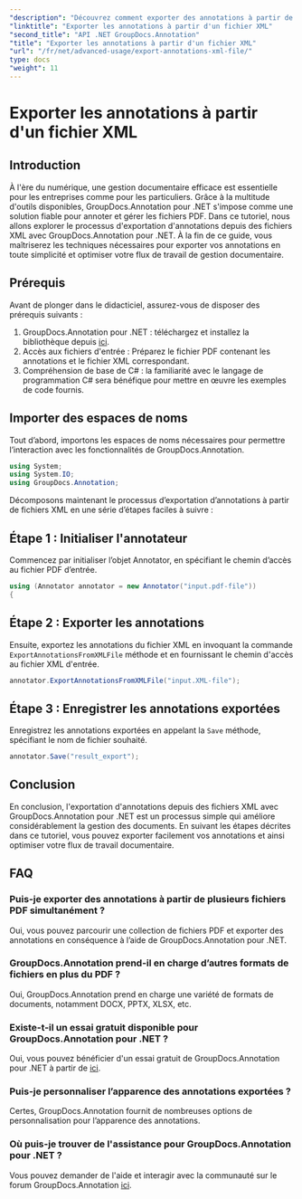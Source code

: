 ```yaml
---
"description": "Découvrez comment exporter des annotations à partir de fichiers XML à l’aide de GroupDocs.Annotation pour .NET, simplifiant ainsi efficacement votre flux de travail de gestion de documents."
"linktitle": "Exporter les annotations à partir d'un fichier XML"
"second_title": "API .NET GroupDocs.Annotation"
"title": "Exporter les annotations à partir d'un fichier XML"
"url": "/fr/net/advanced-usage/export-annotations-xml-file/"
type: docs
"weight": 11
---
```


# Exporter les annotations à partir d'un fichier XML

## Introduction
À l'ère du numérique, une gestion documentaire efficace est essentielle pour les entreprises comme pour les particuliers. Grâce à la multitude d'outils disponibles, GroupDocs.Annotation pour .NET s'impose comme une solution fiable pour annoter et gérer les fichiers PDF. Dans ce tutoriel, nous allons explorer le processus d'exportation d'annotations depuis des fichiers XML avec GroupDocs.Annotation pour .NET. À la fin de ce guide, vous maîtriserez les techniques nécessaires pour exporter vos annotations en toute simplicité et optimiser votre flux de travail de gestion documentaire.
## Prérequis
Avant de plonger dans le didacticiel, assurez-vous de disposer des prérequis suivants :
1. GroupDocs.Annotation pour .NET : téléchargez et installez la bibliothèque depuis [ici](https://releases.groupdocs.com/annotation/net/).
2. Accès aux fichiers d'entrée : Préparez le fichier PDF contenant les annotations et le fichier XML correspondant.
3. Compréhension de base de C# : la familiarité avec le langage de programmation C# sera bénéfique pour mettre en œuvre les exemples de code fournis.

## Importer des espaces de noms
Tout d’abord, importons les espaces de noms nécessaires pour permettre l’interaction avec les fonctionnalités de GroupDocs.Annotation.
```csharp
using System;
using System.IO;
using GroupDocs.Annotation;
```

Décomposons maintenant le processus d’exportation d’annotations à partir de fichiers XML en une série d’étapes faciles à suivre :
## Étape 1 : Initialiser l'annotateur
Commencez par initialiser l’objet Annotator, en spécifiant le chemin d’accès au fichier PDF d’entrée.
```csharp
using (Annotator annotator = new Annotator("input.pdf-file"))
{
```
## Étape 2 : Exporter les annotations
Ensuite, exportez les annotations du fichier XML en invoquant la commande `ExportAnnotationsFromXMLFile` méthode et en fournissant le chemin d'accès au fichier XML d'entrée.
```csharp
annotator.ExportAnnotationsFromXMLFile("input.XML-file");
```
## Étape 3 : Enregistrer les annotations exportées
Enregistrez les annotations exportées en appelant la `Save` méthode, spécifiant le nom de fichier souhaité.
```csharp
annotator.Save("result_export");
```

## Conclusion
En conclusion, l'exportation d'annotations depuis des fichiers XML avec GroupDocs.Annotation pour .NET est un processus simple qui améliore considérablement la gestion des documents. En suivant les étapes décrites dans ce tutoriel, vous pouvez exporter facilement vos annotations et ainsi optimiser votre flux de travail documentaire.
## FAQ
### Puis-je exporter des annotations à partir de plusieurs fichiers PDF simultanément ?
Oui, vous pouvez parcourir une collection de fichiers PDF et exporter des annotations en conséquence à l’aide de GroupDocs.Annotation pour .NET.
### GroupDocs.Annotation prend-il en charge d’autres formats de fichiers en plus du PDF ?
Oui, GroupDocs.Annotation prend en charge une variété de formats de documents, notamment DOCX, PPTX, XLSX, etc.
### Existe-t-il un essai gratuit disponible pour GroupDocs.Annotation pour .NET ?
Oui, vous pouvez bénéficier d'un essai gratuit de GroupDocs.Annotation pour .NET à partir de [ici](https://releases.groupdocs.com/).
### Puis-je personnaliser l’apparence des annotations exportées ?
Certes, GroupDocs.Annotation fournit de nombreuses options de personnalisation pour l’apparence des annotations.
### Où puis-je trouver de l'assistance pour GroupDocs.Annotation pour .NET ?
Vous pouvez demander de l'aide et interagir avec la communauté sur le forum GroupDocs.Annotation [ici](https://forum.groupdocs.com/c/annotation/10).